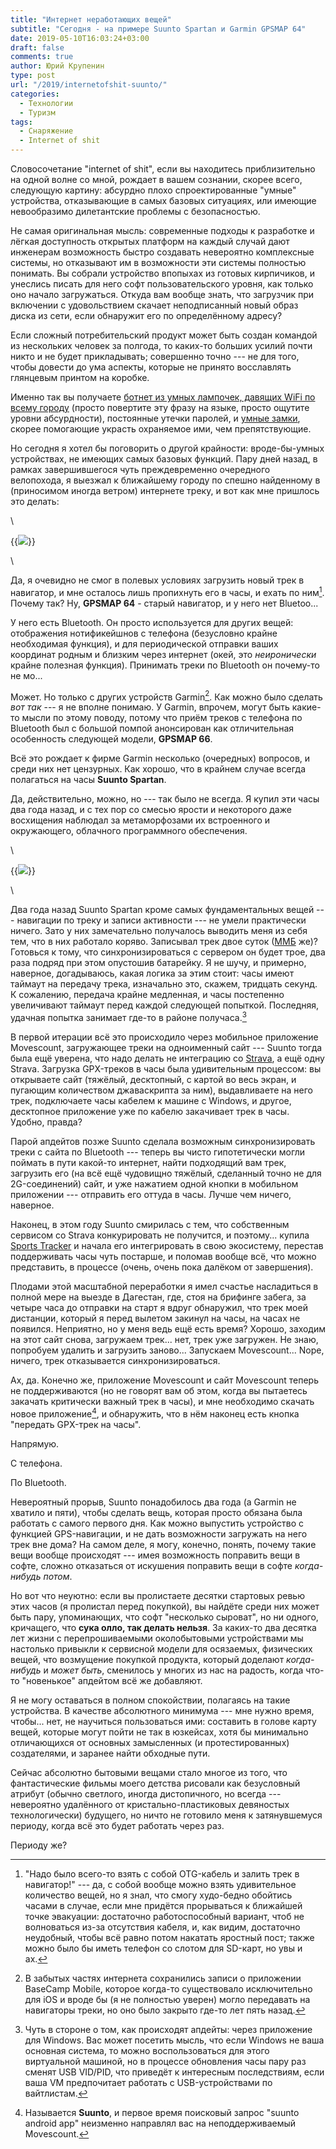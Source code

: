```yaml
---
title: "Интернет неработающих вещей"
subtitle: "Сегодня - на примере Suunto Spartan и Garmin GPSMAP 64"
date: 2019-05-10T16:03:24+03:00
draft: false
comments: true
author: Юрий Крупенин
type: post
url: "/2019/internetofshit-suunto/"
categories:
  - Технологии
  - Туризм
tags:
  - Снаряжение
  - Internet of shit
---
```

Словосочетание "internet of shit", если вы находитесь приблизительно на одной волне со мной, рождает в вашем сознании, скорее всего, следующую картину: абсурдно плохо спроектированные "умные" устройства, отказывающие в самых базовых ситуациях, или имеющие невообразимо дилетантские проблемы с безопасностью.

Не самая оригинальная мысль: современные подходы к разработке и лёгкая доступность открытых платформ на каждый случай дают инженерам возможность быстро создавать невероятно комплексные системы, но отказывают им в возможности эти системы полностью понимать. Вы собрали устройство впопыхах из готовых кирпичиков, и унеслись писать для него софт пользовательского уровня, как только оно начало загружаться. Откуда вам вообще знать, что загрузчик при включении с удовольствием скачает неподписанный новый образ диска из сети, если обнаружит его по определённому адресу?

Если сложный потребительский продукт может быть создан командой из нескольких человек за полгода, то каких-то больших усилий почти никто и не будет прикладывать; совершенно точно --- не для того, чтобы довести до ума аспекты, которые не принято восславлять глянцевым принтом на коробке.

Именно так вы получаете [ботнет из умных лампочек, давящих WiFi по всему городу][1] (просто повертите эту фразу на языке, просто ощутите уровни абсурдности), постоянные утечки паролей, и [умные замки][2], скорее помогающие украсть охраняемое ими, чем препятствующие.

Но сегодня я хотел бы поговорить о другой крайности: вроде-бы-умных устройствах, не имеющих самых базовых функций. Пару дней назад, в рамках завершившегося чуть преждевременно очередного велопохода, я выезжал к ближайшему городу по спешно найденному в (приносимом иногда ветром) интернете треку, и вот как мне пришлось это делать:

\

{{<img src="images/internetofshit">}}

\

Да, я очевидно не смог в полевых условиях загрузить новый трек в навигатор, и мне осталось лишь пропихнуть его в часы, и ехать по ним[^mark1]. Почему так? Ну, **GPSMAP 64** - старый навигатор, и у него нет Bluetoo...

У него есть Bluetooth. Он просто используется для других вещей: отображения нотификейшнов с телефона (безусловно крайне необходимая функция), и для периодической отправки ваших координат родным и близким через интернет (окей, это _неиронически_ крайне полезная функция). Принимать треки по Bluetooth он почему-то не мо...

Может. Но только с других устройств Garmin[^mark2]. Как можно было сделать _вот так_ --- я не вполне понимаю. У Garmin, впрочем, могут быть какие-то мысли по этому поводу, потому что приём треков с телефона по Bluetooth был с большой помпой анонсирован как отличительная особенность следующей модели, **GPSMAP 66**.

Всё это рождает к фирме Garmin несколько (очередных) вопросов, и среди них нет цензурных. Как хорошо, что в крайнем случае всегда полагаться на часы **Suunto Spartan**.

Да, действительно, можно, но --- так было не всегда. Я купил эти часы два года назад, и с тех пор со смесью ярости и некоторого даже восхищения наблюдал за метаморфозами их встроенного и окружающего, облачного программного обеспечения.

\

{{<img src="images/embedded-js"
   caption="Я упоминал, что они крутят на ARM M0-микроконтроллере код на Javascript? Да, вообще-то, несколько раз, но сейчас хотел бы просто сказать, что ОНИ КРУТЯТ НА ARM M0-МИКРОКОНТРОЛЛЕРЕ КОД НА JAVASCRIPT">}}

\

Два года назад Suunto Spartan кроме самых фундаментальных вещей --- навигации по треку и записи активности --- не умели практически ничего. Зато у них замечательно получалось выводить меня из себя тем, что в них работало коряво. Записывал трек двое суток ([ММБ][3] же)? Готовься к тому, что синхронизироваться с сервером он будет трое, два раза подряд при этом опустошив батарейку. Я не шучу, и примерно, наверное,  догадываюсь, какая логика за этим стоит: часы имеют таймаут на передачу трека, изначально это, скажем, тридцать секунд. К сожалению, передача крайне медленная, и часы постепенно увеличивают таймаут перед каждой следующей попыткой. Последняя, удачная попытка занимает где-то в районе получаса.[^mark3]

В первой итерации всё это происходило через мобильное приложение Movescount, загружающее треки на одноименный сайт --- Suunto тогда была ещё уверена, что надо делать не интеграцию со [Strava][4], а ещё одну Strava. Загрузка GPX-треков в часы была удивительным процессом: вы открываете сайт (тяжёлый, десктопный, с картой во весь экран, и пугающим количеством джаваскрипта за ним), выдавливаете на него трек, подключаете часы кабелем к машине с Windows, и другое, десктопное приложение уже по кабелю закачивает трек в часы. Удобно, правда?

Парой апдейтов позже Suunto сделала возможным синхронизировать треки с сайта по Bluetooth --- теперь вы чисто гипотетически могли поймать в пути какой-то интернет, найти подходящий вам трек, загрузить его (на всё ещё чудовищно тяжёлый, сделанный точно не для 2G-соединений) сайт, и уже нажатием одной кнопки в мобильном приложении --- отправить его оттуда в часы. Лучше чем ничего, наверное.

Наконец, в этом году Suunto смирилась с тем, что собственным сервисом со Strava конкурировать не получится, и поэтому... купила [Sports Tracker][5] и начала его интегрировать в свою экосистему, перестав поддерживать часы чуть постарше, и поломав вообще всё, что можно представить, в процессе (очень, очень пока далёком от завершения).

Плодами этой масштабной переработки я имел счастье насладиться в полной мере на выезде в Дагестан, где, стоя на брифинге забега, за четыре часа до отправки на старт я вдруг обнаружил, что трек моей дистанции, который я перед вылетом закинул на часы, на часах не появился. Неприятно, но у меня ведь ещё есть время? Хорошо, заходим на этот сайт снова, загружаем трек... нет, трек уже загружен. Не знаю, попробуем удалить и загрузить заново... Запускаем Movescount... Nope, ничего, трек отказывается синхронизироваться.

Ах, да. Конечно же, приложение Movescount и сайт Movescount теперь не поддерживаются (но не говорят вам об этом, когда вы пытаетесь закачать критически важный трек в часы), и мне необходимо скачать новое приложение[^mark4], и обнаружить, что в нём наконец есть кнопка "передать GPX-трек на часы".

Напрямую.

С телефона.

По Bluetooth.

Невероятный прорыв, Suunto понадобилось два года (а Garmin не хватило и пяти), чтобы сделать вещь, которая просто обязана была работать с самого первого дня. Как можно выпустить устройство с функцией GPS-навигации, и не дать возможности загружать на него трек вне дома? На самом деле, я могу, конечно, понять, почему такие вещи вообще происходят --- имея возможность поправить вещи в софте, сложно отказаться от искушения поправить вещи в софте _когда-нибудь потом_.

Но вот что неуютно: если вы пролистаете десятки стартовых ревью этих часов (я пролистал перед покупкой), вы найдёте среди них может быть пару, упоминающих, что софт "несколько сыроват", но ни одного, кричащего, что **сука олло, так делать нельзя**. За каких-то два десятка лет жизни с перепрошиваемыми околобытовыми устройствами мы настолько привыкли к сервисной модели для осязаемых, физических вещей, что возмущение покупкой продукта, который доделают _когда-нибудь_ и _может быть_, сменилось у многих из нас на радость, когда что-то "новенькое" апдейтом всё же добавляют.

Я не могу оставаться в полном спокойствии, полагаясь на такие устройства. В качестве абсолютного минимума --- мне нужно время, чтобы... нет, не научиться пользоваться ими: составить в голове карту вещей, которые могут пойти не так в юзкейсах, хотя бы минимально отличающихся от основных замысленных (и протестированных) создателями, и заранее найти обходные пути.

Сейчас абсолютно бытовыми вещами стало многое из того, что фантастические фильмы моего детства рисовали как безусловный атрибут (обычно светлого, иногда дистопичного, но всегда --- невероятно удалённого от кристально-пластиковых девяностых технологически) будущего, но ничто не готовило меня к затянувшемуся периоду, когда всё это будет работать через раз.

Периоду же?

[1]: https://eyalro.net/project/iotworm/
[2]: https://nakedsecurity.sophos.com/2018/06/18/the-worlds-worst-smart-padlock-its-even-worse-than-we-thought/
[3]: http://mmb.progressor.ru/
[4]: https://www.strava.com/
[5]: https://www.sports-tracker.com/

[^mark1]: "Надо было всего-то взять с собой OTG-кабель и залить трек в навигатор!" --- да, с собой вообще можно взять удивительное количество вещей, но я знал, что смогу худо-бедно обойтись часами в случае, если мне придётся прорываться к ближайшей точке эвакуации: достаточно работоспособный вариант, чтоб не волноваться из-за отсутствия кабеля, и, как видим, достаточно неудобный, чтобы всё равно потом накатать яростный пост; также можно было бы иметь телефон со слотом для SD-карт, но увы и ах.
[^mark2]: В забытых частях интернета сохранились записи о приложении BaseCamp Mobile, которое когда-то существовало исключительно для iOS и вроде бы (я не полностью уверен) могло передавать на навигаторы треки, но оно было закрыто где-то лет пять назад.
[^mark3]: Чуть в стороне о том, как происходят апдейты: через приложение для Windows. Вас может посетить мысль, что если Windows не ваша основная система, то можно воспользоваться для этого виртуальной машиной, но в процессе обновления часы пару раз сменят USB VID/PID, что приведёт к интересным последствиям, если ваша VM предпочитает работать с USB-устройствами по вайтлистам.
[^mark4]: Называется **Suunto**, и первое время поисковый запрос "suunto android app" неизменно направлял вас на неподдерживаемый Movescount.
